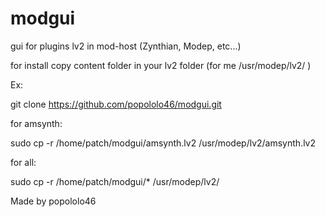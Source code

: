 # modgui
gui for plugins lv2 in mod-host (Zynthian, Modep, etc...)

for install
copy content folder in your lv2 folder (for me /usr/modep/lv2/ )

Ex:

git clone https://github.com/popololo46/modgui.git




for amsynth:

sudo cp -r  /home/patch/modgui/amsynth.lv2 /usr/modep/lv2/amsynth.lv2

for all:

sudo cp -r  /home/patch/modgui/* /usr/modep/lv2/



Made by popololo46